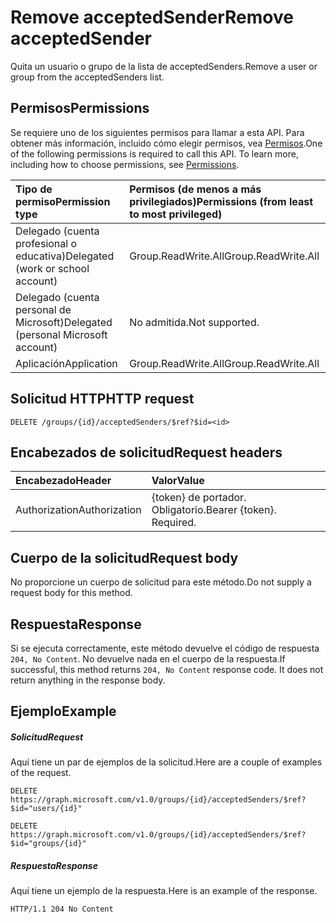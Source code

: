 # <a name="remove-acceptedsender"></a><span data-ttu-id="b4fa2-101">Remove acceptedSender</span><span class="sxs-lookup"><span data-stu-id="b4fa2-101">Remove acceptedSender</span></span>

<span data-ttu-id="b4fa2-102">Quita un usuario o grupo de la lista de acceptedSenders.</span><span class="sxs-lookup"><span data-stu-id="b4fa2-102">Remove a user or group from the acceptedSenders list.</span></span> 
## <a name="permissions"></a><span data-ttu-id="b4fa2-103">Permisos</span><span class="sxs-lookup"><span data-stu-id="b4fa2-103">Permissions</span></span>
<span data-ttu-id="b4fa2-p101">Se requiere uno de los siguientes permisos para llamar a esta API. Para obtener más información, incluido cómo elegir permisos, vea [Permisos](../../../concepts/permissions_reference.md).</span><span class="sxs-lookup"><span data-stu-id="b4fa2-p101">One of the following permissions is required to call this API. To learn more, including how to choose permissions, see [Permissions](../../../concepts/permissions_reference.md).</span></span>

|<span data-ttu-id="b4fa2-106">Tipo de permiso</span><span class="sxs-lookup"><span data-stu-id="b4fa2-106">Permission type</span></span>      | <span data-ttu-id="b4fa2-107">Permisos (de menos a más privilegiados)</span><span class="sxs-lookup"><span data-stu-id="b4fa2-107">Permissions (from least to most privileged)</span></span>              | 
|:--------------------|:---------------------------------------------------------| 
|<span data-ttu-id="b4fa2-108">Delegado (cuenta profesional o educativa)</span><span class="sxs-lookup"><span data-stu-id="b4fa2-108">Delegated (work or school account)</span></span> | <span data-ttu-id="b4fa2-109">Group.ReadWrite.All</span><span class="sxs-lookup"><span data-stu-id="b4fa2-109">Group.ReadWrite.All</span></span>    | 
|<span data-ttu-id="b4fa2-110">Delegado (cuenta personal de Microsoft)</span><span class="sxs-lookup"><span data-stu-id="b4fa2-110">Delegated (personal Microsoft account)</span></span> | <span data-ttu-id="b4fa2-111">No admitida.</span><span class="sxs-lookup"><span data-stu-id="b4fa2-111">Not supported.</span></span>    | 
|<span data-ttu-id="b4fa2-112">Aplicación</span><span class="sxs-lookup"><span data-stu-id="b4fa2-112">Application</span></span> | <span data-ttu-id="b4fa2-113">Group.ReadWrite.All</span><span class="sxs-lookup"><span data-stu-id="b4fa2-113">Group.ReadWrite.All</span></span> | 

## <a name="http-request"></a><span data-ttu-id="b4fa2-114">Solicitud HTTP</span><span class="sxs-lookup"><span data-stu-id="b4fa2-114">HTTP request</span></span>
<!-- { "blockType": "ignored" } -->
```http
DELETE /groups/{id}/acceptedSenders/$ref?$id=<id>

```
## <a name="request-headers"></a><span data-ttu-id="b4fa2-115">Encabezados de solicitud</span><span class="sxs-lookup"><span data-stu-id="b4fa2-115">Request headers</span></span>
| <span data-ttu-id="b4fa2-116">Encabezado</span><span class="sxs-lookup"><span data-stu-id="b4fa2-116">Header</span></span>       | <span data-ttu-id="b4fa2-117">Valor</span><span class="sxs-lookup"><span data-stu-id="b4fa2-117">Value</span></span> |
|:---------------|:--------|
| <span data-ttu-id="b4fa2-118">Authorization</span><span class="sxs-lookup"><span data-stu-id="b4fa2-118">Authorization</span></span>  | <span data-ttu-id="b4fa2-p102">{token} de portador. Obligatorio.</span><span class="sxs-lookup"><span data-stu-id="b4fa2-p102">Bearer {token}. Required.</span></span>  |

## <a name="request-body"></a><span data-ttu-id="b4fa2-121">Cuerpo de la solicitud</span><span class="sxs-lookup"><span data-stu-id="b4fa2-121">Request body</span></span>
<span data-ttu-id="b4fa2-122">No proporcione un cuerpo de solicitud para este método.</span><span class="sxs-lookup"><span data-stu-id="b4fa2-122">Do not supply a request body for this method.</span></span>

## <a name="response"></a><span data-ttu-id="b4fa2-123">Respuesta</span><span class="sxs-lookup"><span data-stu-id="b4fa2-123">Response</span></span>

<span data-ttu-id="b4fa2-p103">Si se ejecuta correctamente, este método devuelve el código de respuesta `204, No Content`. No devuelve nada en el cuerpo de la respuesta.</span><span class="sxs-lookup"><span data-stu-id="b4fa2-p103">If successful, this method returns `204, No Content` response code. It does not return anything in the response body.</span></span>

## <a name="example"></a><span data-ttu-id="b4fa2-126">Ejemplo</span><span class="sxs-lookup"><span data-stu-id="b4fa2-126">Example</span></span>
##### <a name="request"></a><span data-ttu-id="b4fa2-127">Solicitud</span><span class="sxs-lookup"><span data-stu-id="b4fa2-127">Request</span></span>
<span data-ttu-id="b4fa2-128">Aquí tiene un par de ejemplos de la solicitud.</span><span class="sxs-lookup"><span data-stu-id="b4fa2-128">Here are a couple of examples of the request.</span></span>
<!-- {
  "blockType": "request",
  "name": "create_directoryobject_from_group"
}-->
```http
DELETE https://graph.microsoft.com/v1.0/groups/{id}/acceptedSenders/$ref?$id="users/{id}"

DELETE https://graph.microsoft.com/v1.0/groups/{id}/acceptedSenders/$ref?$id="groups/{id}"
```

##### <a name="response"></a><span data-ttu-id="b4fa2-129">Respuesta</span><span class="sxs-lookup"><span data-stu-id="b4fa2-129">Response</span></span>
<span data-ttu-id="b4fa2-130">Aquí tiene un ejemplo de la respuesta.</span><span class="sxs-lookup"><span data-stu-id="b4fa2-130">Here is an example of the response.</span></span> 
<!-- {
  "blockType": "response",
  "truncated": true
} -->
```http
HTTP/1.1 204 No Content
```

<!-- uuid: 8fcb5dbc-d5aa-4681-8e31-b001d5168d79
2015-10-25 14:57:30 UTC -->
<!-- {
  "type": "#page.annotation",
  "description": "Create acceptedSender",
  "keywords": "",
  "section": "documentation",
  "tocPath": ""
}-->
